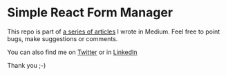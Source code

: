 # Simple React Form Manager

This repo is part of [a series of articles](https://medium.com/@ppalmeida/learn-to-think-in-react-a-form-engine-solution-part-1-6db88cc27509?sk=cf31d219460c89ce0883af0fcb28eb24) I wrote in Medium. Feel free to point bugs, make suggestions or comments.

You can also find me on [Twitter](https://twitter.com/ppalmeida) or in [LinkedIn](https://www.linkedin.com/in/ppalmeida)

Thank you ;-)
